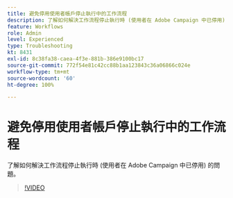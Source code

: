 ```yaml
---
title: 避免停用使用者帳戶停止執行中的工作流程
description: 了解如何解決工作流程停止執行時 (使用者在 Adobe Campaign 中已停用) 的問題。
feature: Workflows
role: Admin
level: Experienced
type: Troubleshooting
kt: 8431
exl-id: 8c38fa38-caea-4f3e-881b-386e9100bc17
source-git-commit: 772f54e81c42cc88b1aa123843c36a06866c024e
workflow-type: tm+mt
source-wordcount: '60'
ht-degree: 100%

---
```


# 避免停用使用者帳戶停止執行中的工作流程

了解如何解決工作流程停止執行時 (使用者在 Adobe Campaign 中已停用) 的問題。


>[!VIDEO](https://video.tv.adobe.com/v/335988?quality=12)
